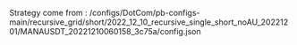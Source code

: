 Strategy come from : /configs/DotCom/pb-configs-main/recursive_grid/short/2022_12_10_recursive_single_short_noAU_20221201/MANAUSDT_20221210060158_3c75a/config.json